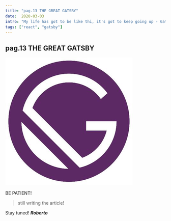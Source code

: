 ```yaml
---
title: "pag.13 THE GREAT GATSBY"
date:  2020-03-03
intro: "My life has got to be like thi, it's got to keep going up - Gatsby"
tags: ["react", "gatsby"]
---
```


## pag.13 THE GREAT GATSBY

![gatsby](../images/bloggatsby.jpg)

BE PATIENT!

> still writing the article!

Stay tuned!
***Roberto***